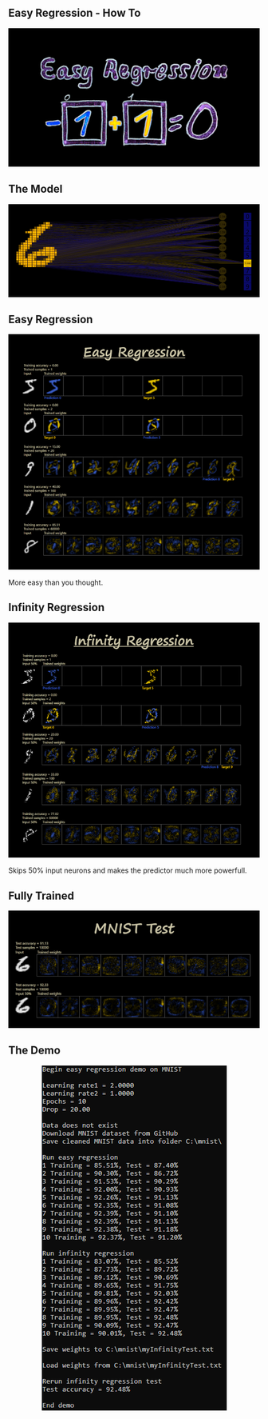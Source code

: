 
## Easy Regression - How To

<p align="center">
  <img src="https://github.com/grensen/easy_regression/blob/main/figures/easy_regression.png?raw=true">
</p>

## The Model

<p align="center">
  <img src="https://github.com/grensen/easy_regression/blob/main/figures/the_model.png?raw=true">
</p>

## Easy Regression

<p align="center">
  <img src="https://github.com/grensen/easy_regression/blob/main/figures/easy_regression_ji.png?raw=true">
</p>

More easy than you thought.

## Infinity Regression

<p align="center">
  <img src="https://github.com/grensen/easy_regression/blob/main/figures/infinity_regression_ji.png?raw=true">
</p>

Skips 50% input neurons and makes the predictor much more powerfull.

## Fully Trained

<p align="center">
  <img src="https://github.com/grensen/easy_regression/blob/main/figures/tested_regressions.png?raw=true">
</p>

## The Demo

<p align="center">
  <img src="https://github.com/grensen/easy_regression/blob/main/figures/demo.png?raw=true">
</p>
